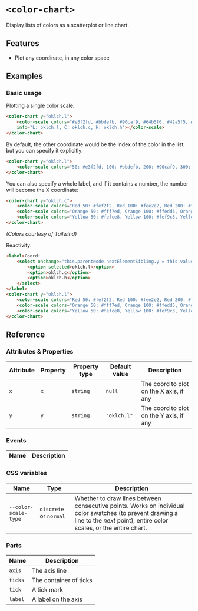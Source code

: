 # `<color-chart>`

Display lists of colors as a scatterplot or line chart.

## Features

- Plot any coordinate, in any color space

## Examples

### Basic usage

Plotting a single color scale:

```html
<color-chart y="oklch.l">
	<color-scale colors="#e3f2fd, #bbdefb, #90caf9, #64b5f6, #42a5f5, #2196f3, #1e88e5, #1976d2, #1565c0, #0d47a1"
	info="L: oklch.l, C: oklch.c, H: oklch.h"></color-scale>
</color-chart>
```

By default, the other coordinate would be the index of the color in the list, but you can specify it explicitly:

```html
<color-chart y="oklch.l">
	<color-scale colors="50: #e3f2fd, 100: #bbdefb, 200: #90caf9, 300: #64b5f6, 400: #42a5f5, 500: #2196f3, 600: #1e88e5, 700: #1976d2, 800: #1565c0, 900: #0d47a1"></color-scale>
</color-chart>
```

You can also specify a whole label, and if it contains a number, the number will become the X coordinate:

```html
<color-chart y="oklch.c">
	<color-scale colors="Red 50: #fef2f2, Red 100: #fee2e2, Red 200: #fecaca, Red 300: #fca5a5, Red 400: #f87171, Red 500: #ef4444, Red 600: #dc2626, Red 700: #b91c1c, Red 800: #991b1b, Red 900: #7f1d1d, 950: #450a0a"></color-scale>
	<color-scale colors="Orange 50: #fff7ed, Orange 100: #ffedd5, Orange 200: #fed7aa, Orange 300: #fdba74, Orange 400: #fb923c, Orange 500: #f97316, Orange 600: #ea580c, Orange 700: #c2410c, Orange 800: #9a3412, Orange 900: #7c2d12, Orange 950: #431407"></color-scale>
	<color-scale colors="Yellow 50: #fefce8, Yellow 100: #fef9c3, Yellow 200: #fef08a, Yellow 300: #fde047, Yellow 400: #facc15, Yellow 500: #eab308, Yellow 600: #ca8a04, Yellow 700: #a16207, Yellow 800: #854d0e, Yellow 900: #713f12, Yellow 950: #422006"></color-scale>
</color-chart>
```

_(Colors courtesy of Tailwind)_

Reactivity:

```html
<label>Coord:
	<select onchange="this.parentNode.nextElementSibling.y = this.value">
		<option selected>oklch.l</option>
		<option>oklch.c</option>
		<option>oklch.h</option>
	</select>
</label>
<color-chart y="oklch.l">
	<color-scale colors="Red 50: #fef2f2, Red 100: #fee2e2, Red 200: #fecaca, Red 300: #fca5a5, Red 400: #f87171, Red 500: #ef4444, Red 600: #dc2626, Red 700: #b91c1c, Red 800: #991b1b, Red 900: #7f1d1d, 950: #450a0a"></color-scale>
	<color-scale colors="Orange 50: #fff7ed, Orange 100: #ffedd5, Orange 200: #fed7aa, Orange 300: #fdba74, Orange 400: #fb923c, Orange 500: #f97316, Orange 600: #ea580c, Orange 700: #c2410c, Orange 800: #9a3412, Orange 900: #7c2d12, Orange 950: #431407"></color-scale>
	<color-scale colors="Yellow 50: #fefce8, Yellow 100: #fef9c3, Yellow 200: #fef08a, Yellow 300: #fde047, Yellow 400: #facc15, Yellow 500: #eab308, Yellow 600: #ca8a04, Yellow 700: #a16207, Yellow 800: #854d0e, Yellow 900: #713f12, Yellow 950: #422006"></color-scale>
</color-chart>
```

## Reference

### Attributes & Properties

| Attribute | Property | Property type | Default value | Description |
|-----------|----------|---------------|---------------|-------------|
| `x` | `x` | `string` | `null` | The coord to plot on the X axis, if any |
| `y` | `y` | `string` | `"oklch.l"` | The coord to plot on the Y axis, if any |

### Events

| Name | Description |
|------|-------------|

### CSS variables

| Name | Type | Description |
|------|------|-------------|
| `--color-scale-type` | `discrete` or `normal` | Whether to draw lines between consecutive points. Works on individual color swatches (to prevent drawing a line to the *next* point), entire color scales, or the entire chart. |

### Parts

| Name | Description |
|------|-------------|
| `axis` | The axis line |
| `ticks` | The container of ticks |
| `tick` | A tick mark |
| `label` | A label on the axis |
